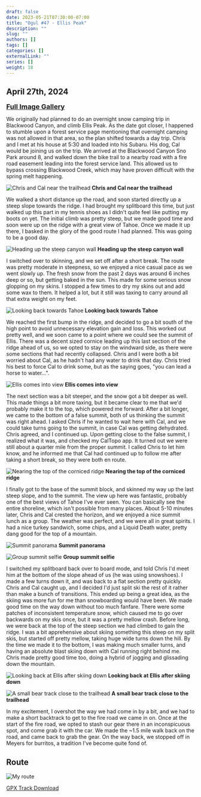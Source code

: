 ```yaml
---
draft: false
date: 2023-05-21T07:30:00-07:00
title: "Ogul #47 - Ellis Peak"
description: ""
slug: ""
authors: []
tags: []
categories: []
externalLink: ""
series: []
weight: 18
---
```

## April 27th, 2024

<a href="../galleries/ellis-gallery/"><font size="4"><b>Full Image Gallery</b></font></a>

We originally had planned to do an overnight snow camping trip in Blackwood Canyon, and climb Ellis Peak. As the date got closer, I happened to stumble upon a forest service page mentioning that overnight camping was not allowed in that area, so the plan shifted towards a day trip. Chris and I met at his house at 5:30 and loaded into his Subaru. His dog, Cal would be joining us on the trip. We arrived at the Blackwood Canyon Sno Park around 8, and walked down the bike trail to a nearby road with a fire road easement leading into the forest service land. This allowed us to bypass crossing Blackwood Creek, which may have proven difficult with the spring melt happening. 

![Chris and Cal near the trailhead](https://s3.us-west-1.wasabisys.com/web-assets/ellis-4-27-24/PXL_20240427_152933125.jpg?classes=shadow)
**Chris and Cal near the trailhead**

We walked a short distance up the road, and soon started directly up a steep slope towards the ridge. I had brought my splitboard this time, but just walked up this part in my tennis shoes as I didn't quite feel like putting my boots on yet. The initial climb was pretty steep, but we made good time and soon were up on the ridge with a great view of Tahoe. Once we made it up there, I basked in the glory of the good route I had planned. This was going to be a good day.

![Heading up the steep canyon wall](https://s3.us-west-1.wasabisys.com/web-assets/ellis-4-27-24/PXL_20240427_155711099.jpg?classes=shadow)
**Heading up the steep canyon wall**

I switched over to skinning, and we set off after a short break. The route was pretty moderate in steepness, so we enjoyed a nice casual pace as we went slowly up. The fresh snow from the past 2 days was around 6 inches deep or so, but getting baked in the sun. This made for some serious snow glopping on my skins. I stopped a few times to dry my skins out and add some wax to them. It helped a lot, but it still was taxing to carry around all that extra weight on my feet. 

![Looking back towards Tahoe](https://s3.us-west-1.wasabisys.com/web-assets/ellis-4-27-24/PXL_20240427_171055782.jpg?classes=shadow)
**Looking back towards Tahoe**


We reached the first bump in the ridge, and decided to go a bit south of the high point to avoid unnecessary elevation gain and loss. This worked out pretty well, and we soon came to a point where we could see the summit of Ellis. There was a decent sized cornice leading up this last section of the ridge ahead of us, so we opted to stay on the windward side, as there were some sections that had recently collapsed. Chris and I were both a bit worried about Cal, as he hadn't had any water to drink that day. Chris tried his best to force Cal to drink some, but as the saying goes, "you can lead a horse to water...".

![Ellis comes into view](https://s3.us-west-1.wasabisys.com/web-assets/ellis-4-27-24/PXL_20240427_175216473.jpg?classes=shadow)
**Ellis comes into view**

The next section was a bit steeper, and the snow got a bit deeper as well. This made things a bit more taxing, but it became clear to me that we'd probably make it to the top, which powered me forward. After a bit longer, we came to the bottom of a false summit, both of us thinking the summit was right ahead. I asked Chris if he wanted to wait here with Cal, and we could take turns going to the summit, in case Cal was getting dehydrated. Chris agreed, and I continued up. Upon getting close to the false summit, I realized what it was, and checked my CalTopo app. It turned out we were still about a quarter mile from the proper summit. I called Chris to let him know, and he informed me that Cal had continued up to follow me after taking a short break, so they were both en route. 

![Nearing the top of the corniced ridge](https://s3.us-west-1.wasabisys.com/web-assets/ellis-4-27-24/PXL_20240427_190109866.jpg?classes=shadow)
**Nearing the top of the corniced ridge**

I finally got to the base of the summit block, and skinned my way up the last steep slope, and to the summit. The view up here was fantastic, probably one of the best views of Tahoe I've ever seen. You can basically see the entire shoreline, which isn't possible from many places. About 5-10 minutes later, Chris and Cal crested the horizon, and we enjoyed a nice summit lunch as a group. The weather was perfect, and we were all in great spirits. I had a nice turkey sandwich, some chips, and a Liquid Death water, pretty dang good for the top of a mountain. 

![Summit panorama](https://s3.us-west-1.wasabisys.com/web-assets/ellis-4-27-24/PXL_20240427_192052553.PANO.jpg?classes=shadow)
**Summit panorama**

![Group summit selfie](https://s3.us-west-1.wasabisys.com/web-assets/ellis-4-27-24/PXL_20240427_192553919.MP.jpg?classes=shadow)
**Group summit selfie**

I switched my splitboard back over to board mode, and told Chris I'd meet him at the bottom of the slope ahead of us (he was using snowshoes). I made a few turns down it, and was back to a flat section pretty quickly. Chris and Cal caught up, and I decided I'd just split ski the rest of it rather than make a bunch of transitions. This ended up being a great idea, as the skiing was more fun for me than snowboarding would have been. We made good time on the way down without too much fanfare. There were some patches of inconsistent temperature snow, which caused me to go over backwards on my skis once, but it was a pretty mellow crash. Before long, we were back at the top of the steep section we had climbed to gain the ridge. I was a bit apprehensive about skiing something this steep on my split skis, but started off pretty mellow, taking huge wide turns down the hill. By the time we made it to the bottom, I was making much smaller turns, and having an absolute blast skiing down with Cal running right behind me. Chris made pretty good time too, doing a hybrid of jogging and glissading down the mountain. 

![Looking back at Ellis after skiing down](https://s3.us-west-1.wasabisys.com/web-assets/ellis-4-27-24/PXL_20240427_205802800.jpg?classes=shadow)
**Looking back at Ellis after skiing down**

![A small bear track close to the trailhead](https://s3.us-west-1.wasabisys.com/web-assets/ellis-4-27-24/PXL_20240427_220640382.jpg?classes=shadow)
**A small bear track close to the trailhead**

In my excitement, I overshot the way we had come in by a bit, and we had to make a short backtrack to get to the fire road we came in on. Once at the start of the fire road, we opted to stash our gear there in an inconspicuous spot, and come grab it with the car. We made the ~1.5 mile walk back on the road, and came back to grab the gear. On the way back, we stopped off in Meyers for burritos, a tradition I've become quite fond of. 

## Route
![My route](https://s3.us-west-1.wasabisys.com/web-assets/ellis-4-27-24/ellis-route.jpg?classes=shadow)

[GPX Track Download](https://s3.us-west-1.wasabisys.com/web-assets/ellis-4-27-24/ellis-4-27-24.gpx)